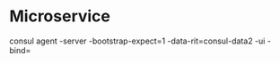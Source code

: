 # Microservice
consul agent -server -bootstrap-expect=1 -data-rit=consul-data2 -ui -bind=<your ip address>
